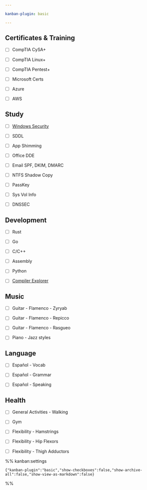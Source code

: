 ```yaml
---

kanban-plugin: basic

---
```


## Certificates & Training

- [ ] CompTIA CySA+
- [ ] CompTIA Linux+
- [ ] CompTIA Pentest+
- [ ] Microsoft Certs
- [ ] Azure
- [ ] AWS


## Study

- [ ] [Windows Security](https://learn.microsoft.com/en-us/windows/security/)
- [ ] SDDL
- [ ] App Shimming
- [ ] Office DDE
- [ ] Email SPF, DKIM, DMARC
- [ ] NTFS Shadow Copy
- [ ] PassKey
- [ ] Sys Vol Info
- [ ] DNSSEC


## Development

- [ ] Rust
- [ ] Go
- [ ] C/C++
- [ ] Assembly
- [ ] Python
- [ ] [Compiler Explorer](https://godbolt.org/)


## Music

- [ ] Guitar - Flamenco - Zyryab
- [ ] Guitar - Flamenco - Repicco
- [ ] Guitar - Flamenco - Rasgueo
- [ ] Piano - Jazz styles


## Language

- [ ] Español - Vocab
- [ ] Español - Grammar
- [ ] Español - Speaking


## Health

- [ ] General Activities - Walking
- [ ] Gym
- [ ] Flexibility - Hamstrings
- [ ] Flexibility - Hip Flexors
- [ ] Flexibility - Thigh Adductors




%% kanban:settings
```
{"kanban-plugin":"basic","show-checkboxes":false,"show-archive-all":false,"show-view-as-markdown":false}
```
%%